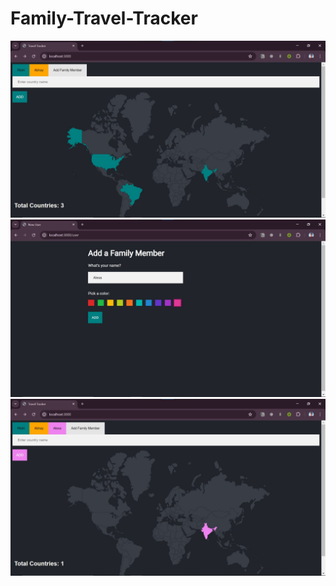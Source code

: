 # Family-Travel-Tracker
 
![IMG1](images/img1.jpg)
![IMG2](images/img2.jpg)
![IMG3](images/img3.jpg)
